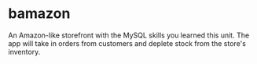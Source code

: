 # bamazon

An Amazon-like storefront with the MySQL skills you learned this unit. The app will take in orders from customers and deplete stock from the store's inventory.